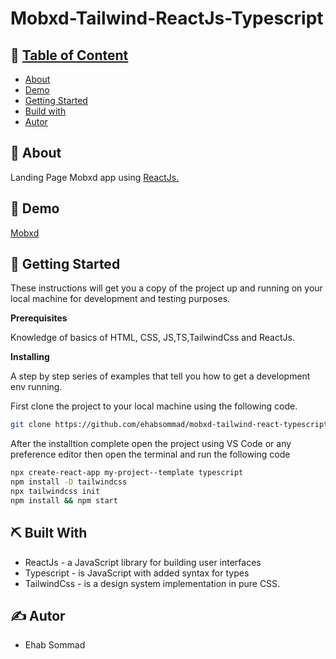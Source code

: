 # Mobxd-Tailwind-ReactJs-Typescript

## 📝 [Table of Content](#about)

- [About](#about)
- [Demo](#demo)
- [Getting Started](#getting_started)
- [Build with](#built_with)
- [Autor](#autor)

## 🧐 About <a name = "about"></a> 

Landing Page Mobxd app using [ReactJs.](https://reactjs.org/)

## 🎥 Demo <a name = "demo"></a>

[Mobxd](https://mobxd-tailwind-react-typescript-sigma.vercel.app/)

## 🏁 Getting Started

These instructions will get you a copy of the project up and running on your local machine for development and testing purposes.

**Prerequisites**

Knowledge of basics of HTML, CSS, JS,TS,TailwindCss and ReactJs.

**Installing**

A step by step series of examples that tell you how to get a development env running.

First clone the project to your local machine using the following code.


```bash
git clone https://github.com/ehabsommad/mobxd-tailwind-react-typescript.git
```

After the installtion complete open the project using VS Code or any preference editor then open the terminal and run the following code

```bash
npx create-react-app my-project--template typescript
npm install -D tailwindcss
npx tailwindcss init
npm install && npm start
```
## ⛏️ Built With

* ReactJs - a JavaScript library for building user interfaces
* Typescript - is JavaScript with added syntax for types
* TailwindCss -  is a design system implementation in pure CSS.

## ✍️ Autor

* Ehab Sommad 